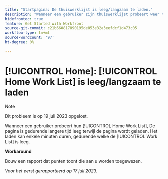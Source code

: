 ```yaml
---
title: "Startpagina: De thuiswerklijst is leeg/langzaam te laden."
description: "Wanneer een gebruiker zijn thuiswerklijst probeert weer te geven, wordt de pagina gedurende langere tijd leeg weergegeven terwijl de pagina wordt geladen. Het laden kan enkele minuten in beslag nemen, waarbij de werklijst leeg is."
hidefromtoc: true
feature: Get Started with Workfront
source-git-commit: c21b660817890195de853e32a3eefdcf1d473c05
workflow-type: tm+mt
source-wordcount: '97'
ht-degree: 0%

---
```



# [!UICONTROL Home]: [!UICONTROL Home Work List] is leeg/langzaam te laden

>[!NOTE]
>
>Dit probleem is op 19 juli 2023 opgelost.

Wanneer een gebruiker probeert hun [!UICONTROL Home Work List], De pagina is gedurende langere tijd leeg terwijl de pagina wordt geladen. Het laden kan enkele minuten duren, gedurende welke de [!UICONTROL Work List] is leeg.

**Workaround**

Bouw een rapport dat punten toont die aan u worden toegewezen.

_Voor het eerst gerapporteerd op 17 juli 2023._

